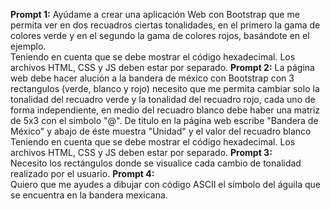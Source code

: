 **Prompt 1:**
Ayúdame a crear una aplicación Web con Bootstrap que me permita ver en dos recuadros ciertas tonalidades, en el primero la gama de colores verde y en el segundo la gama de colores rojos, basándote en el ejemplo.  
Teniendo en cuenta que se debe mostrar el código hexadecimal. Los archivos HTML, CSS y JS deben estar por separado.
**Prompt 2:**
La página web debe hacer alución a la bandera de méxico con Bootstrap con 3 rectangulos (verde, blanco y rojo) necesito que me permita cambiar solo la tonalidad del recuadro verde y la tonalidad del recuadro rojo, cada uno de forma independiente, en medio del recuadro blanco debe haber una matriz de 5x3 con el simbolo "@". De titulo en la página web escribe "Bandera de México" y abajo de éste muestra "Unidad" y el valor del recuadro blanco Teniendo en cuenta que se debe mostrar el código hexadecimal. Los archivos HTML, CSS y JS deben estar por separado.
**Prompt 3:**  
Necesito los rectángulos donde se visualice cada cambio de tonalidad realizado por el usuario.
**Prompt 4:**  
Quiero que me ayudes a dibujar con código ASCII el símbolo del águila que se encuentra en la bandera mexicana.
